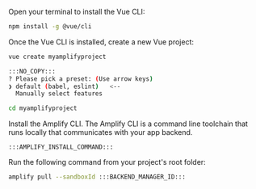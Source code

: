 Open your terminal to install the Vue CLI:
```bash
npm install -g @vue/cli
```

Once the Vue CLI is installed, create a new Vue project:
```bash
vue create myamplifyproject
```
```bash
:::NO_COPY:::
? Please pick a preset: (Use arrow keys)
❯ default (babel, eslint)   <--
  Manually select features
```
```bash
cd myamplifyproject
```

Install the Amplify CLI. The Amplify CLI is a command line toolchain that runs locally that communicates with your app backend.
```
:::AMPLIFY_INSTALL_COMMAND:::
```

Run the following command from your project's root folder:
```bash
amplify pull --sandboxId :::BACKEND_MANAGER_ID:::
```

